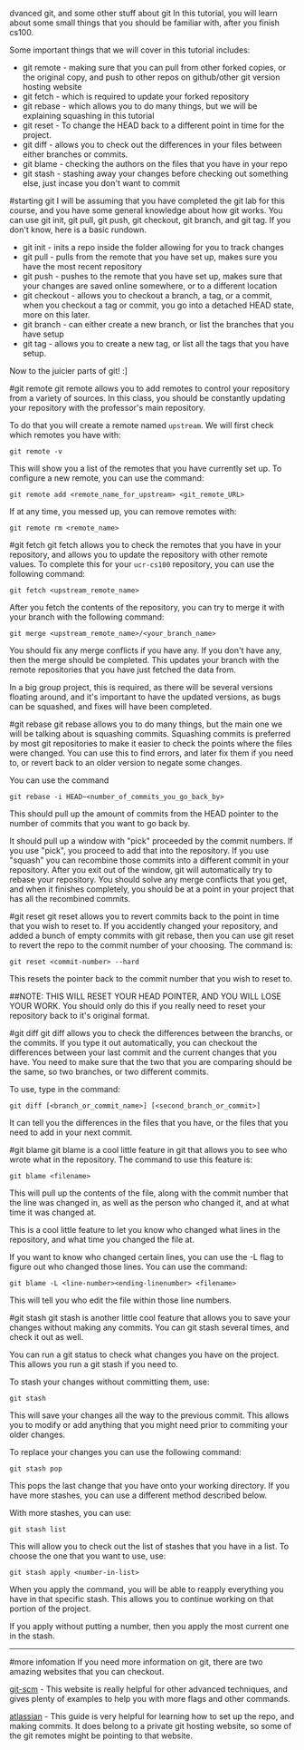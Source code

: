dvanced git, and some other stuff about git
   In this tutorial, you will learn about some small things that you should
    be familiar with, after you finish cs100.
    
   Some important things that we will cover in this tutorial includes:
   * git remote - making sure that you can pull from other forked copies, or the original copy, and push to other repos on github/other git version hosting website
   * git fetch - which is required to update your forked repository
   * git rebase - which allows you to do many things, but we will be explaining squashing in this tutorial
   * git reset - To change the HEAD back to a different point in time for the project.
   * git diff - allows you to check out the differences in your files between either branches or commits.
   * git blame - checking the authors on the files that you have in your repo
   * git stash - stashing away your changes before checking out something else, just incase you don't want to commit

#starting git
I will be assuming that you have completed the git lab for this course, and you have some general knowledge about how git works. You can use git init, git pull, git push, git checkout, git branch, and git tag. If you don't know, here is a basic rundown.

* git init - inits a repo inside the folder allowing for you to track changes
* git pull - pulls from the remote that you have set up, makes sure you have the most recent repository
* git push - pushes to the remote that you have set up, makes sure that your changes are saved online somewhere, or to a different location
* git checkout - allows you to checkout a branch, a tag, or a commit, when you checkout a tag or commit, you go into a detached HEAD state, more on this later.
* git branch - can either create a new branch, or list the branches that you have setup
* git tag - allows you to create a new tag, or list all the tags that you have setup.

Now to the juicier parts of git! :]

#git remote
git remote allows you to add remotes to control your repository from a variety of sources.
In this class, you should be constantly updating your repository with the professor's main repository.

To do that you will create a remote named `upstream`. We will first check which remotes you have with:

    git remote -v

This will show you a list of the remotes that you have currently set up.
To configure a new remote, you can use the command:

    git remote add <remote_name_for_upstream> <git_remote_URL>
    
If at any time, you messed up, you can remove remotes with:

    git remote rm <remote_name>

#git fetch
git fetch allows you to check the remotes that you have in your repository,
and allows you to update the repository with other remote values.
To complete this for your `ucr-cs100` repository, you can use the following command:

    git fetch <upstream_remote_name>
    
After you fetch the contents of the repository, you can try to merge it with your branch with the following command:
    
    git merge <upstream_remote_name>/<your_branch_name>
    
You should fix any merge conflicts if you have any. If you don't have any, then the merge should be completed.
This updates your branch with the remote repositories that you have just fetched the data from.

In a big group project, this is required, as there will be several versions floating around, and it's important to have the updated versions, as bugs can be squashed, and fixes will have been completed.

#git rebase
git rebase allows you to do many things, but the main one we will be talking about is squashing commits.
Squashing commits is preferred by most git repositories to make it easier to check the points where the files were changed. 
You can use this to find errors, and later fix them if you need to, or revert back to an older version to negate some changes.

You can use the command

    git rebase -i HEAD~<number_of_commits_you_go_back_by>

This should pull up the amount of commits from the HEAD pointer to the number of commits that you want to go back by.

It should pull up a window with "pick" proceeded by the commit numbers.
If you use "pick", you proceed to add that into the repository. 
If you use "squash" you can recombine those commits into a different commit in your repository. 
After you exit out of the window, git will automatically try to rebase your repository. 
You should solve any merge conflicts that you get, and when it finishes completely, you should be at a point in your project that has all the recombined commits.

#git reset
git reset allows you to revert commits back to the point in time that you wish to reset to.
If you accidently changed your repository, and added a bunch of empty commits with git rebase, then you can use git reset to revert the repo to the commit number of your choosing. The command is:

    git reset <commit-number> --hard
    
This resets the pointer back to the commit number that you wish to reset to.

##NOTE: THIS WILL RESET YOUR HEAD POINTER, AND YOU WILL LOSE YOUR WORK.
You should only do this if you really need to reset your repository back to it's original format.
 
 #git diff
 git diff allows you to check the differences between the branchs, or the commits.
 If you type it out automatically, you can checkout the differences between your last commit and the current changes that you have.
 You need to make sure that the two that you are comparing should be the same, so two branches, or two different commits.
 
 To use, type in the command:
 
    git diff [<branch_or_commit_name>] [<second_branch_or_commit>]
    
It can tell you the differences in the files that you have, or the files that you need to add in your next commit.
 
 #git blame 
 git blame is a cool little feature in git that allows you to see who wrote what in the repository. The command to use this feature is:
 
    git blame <filename>

This will pull up the contents of the file, along with the commit number that the line was changed in, as well as the person who changed it, and at what time it was changed at.

This is a cool little feature to let you know who changed what lines in the repository, and what time you changed the file at.

If you want to know who changed certain lines, you can use the -L flag to figure out who changed those lines. You can use the command:

    git blame -L <line-number><ending-linenumber> <filename>
    
This will tell you who edit the file within those line numbers.
 
 #git stash
 git stash is another little cool feature that allows you to save your changes without making any commits. You can git stash several times, and check it out as well.
 
 You can run a git status to check what changes you have on the project. This allows you run a git stash if you need to.
 
 To stash your changes without committing them, use:
 
    git stash

This will save your changes all the way to the previous commit. This allows you to modify or add anything that you might need prior to commiting your older changes.

To replace your changes you can use the following command:

    git stash pop
    
This pops the last change that you have onto your working directory. If you have more stashes, you can use a different method described below.

With more stashes, you can use:

    git stash list

This will allow you to check out the list of stashes that you have in a list.
To choose the one that you want to use, use:

    git stash apply <number-in-list>

When you apply the command, you will be able to reapply everything you have in that specific stash. This allows you to continue working on that portion of the project.

If you apply without putting a number, then you apply the most current one in the stash.

---------------------------
#more infomation
If you need more information on git, there are two amazing websites that you can checkout.

[git-scm](http://git-scm.com/) - 
This website is really helpful for other advanced techniques, and gives plenty of examples to help you with more flags and other commands.

[atlassian](https://www.atlassian.com/git/tutorials/setting-up-a-repository) - 
This guide is very helpful for learning how to set up the repo, and making commits.
It does belong to a private git hosting website, so some of the git remotes might be pointing to that website.
